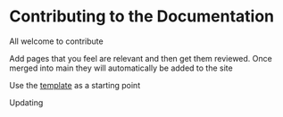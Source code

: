 # Contributing to the Documentation
All welcome to contribute

Add pages that you feel are relevant and then get them reviewed. Once merged into main
they will automatically be added to the site

Use the [template](template.md) as a starting point

Updating
